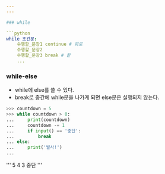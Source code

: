 ```yaml
---
---

### while

```python
while 조건문:
    수행할_문장1 continue # 위로
    수행할_문장2
    수행할_문장3 break # 끝
    ...
```

### while-else
+ while에 else를 쓸 수 있다.
+ break로 중간에 while문을 나가게 되면 else문은 실행되지 않는다.
```python
>>> countdown = 5
>>> while countdown > 0:
...     print(countdown)
...     countdown -= 1
...     if input() == '중단':
...         break
... else:
...     print('발사!')
... 
```

'''
5
4
3
중단
'''

```
